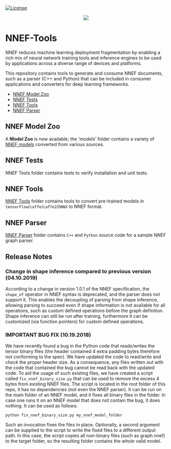 [![License](https://img.shields.io/badge/License-Apache%202.0-blue.svg)](https://opensource.org/licenses/Apache-2.0)<p align="center"><img src="https://www.khronos.org/assets/uploads/ceimg/made/assets/uploads/apis/NNEF_500px_Apr17_165_75.png" /></p>

# NNEF-Tools

NNEF reduces machine learning deployment fragmentation by enabling a rich mix of neural network training tools and inference engines to be used by applications across a diverse range of devices and platforms.

This repository contains tools to generate and consume NNEF documents, such as a parser (C++ and Python) that can be included in consumer applications and converters for deep learning frameworks.

* [NNEF Model Zoo](models#nnef-model-zoo)
* [NNEF Tests](#nnef-tests)
* [NNEF Tools](nnef_tools#nnef-tools)
* [NNEF Parser](parser#nnef-parser-project)

## NNEF Model Zoo
A **Model Zoo** is now available; the 'models' folder contains a variety of [NNEF models](models#nnef-model-zoo) converted from various sources.

## NNEF Tests
NNEF Tests folder contains tests to verify installation and unit tests.

## NNEF Tools
[NNEF Tools](nnef_tools#nnef-tools) folder contains tools to convert pre-trained models in `tensorFlow`/`caffe`/`caffe2`/`ONNX` to NNEF format.

## NNEF Parser
[NNEF Parser](parser#nnef-parser-project) folder contains `C++` and `Python` source code for a sample NNEF graph parser.

## Release Notes
### Change in shape inference compared to previous version (04.10.2019)

According to a change in version 1.0.1 of the NNEF specification, the `shape_of` operator in NNEF syntax is deprecated, and the parser does not support it. This enables the decoupling of parsing from shape inference, allowing parsing to succeed even if shape information is not available for all operations, such as custom defined operations before the graph definition. Shape inference can still be run after training, furthermore it can be customized (via function pointers) for custom defined operations.

### IMPORTANT BUG FIX (10.19.2018)

We have recently found a bug in the Python code that reads/writes the tensor binary files (the header contained 4 extra padding bytes therefore not conforming to the spec). We have updated the code to read/write and _check_ the proper header size. As a consequence, any files written out with the code that contained the bug cannot be read back with the updated code. To aid the usage of such existing files, we have created a script called `fix_nnef_binary_size.py` that can be used to remove the excess 4 bytes from existing NNEF files. The script is located in the root folder of this repo, it has no dependencies (not even the NNEF parser). It can be run on the main folder of an NNEF model, and it fixes all binary files in the folder. In case one runs it on an NNEF model that does not contain the bug, it does nothing. It can be used as follows:
```
python fix_nnef_binary_size.py my_nnef_model_folder
```
Such an invocation fixes the files in place. Optionally, a second argument can be supplied to the script to write the fixed files to a different output path. In this case, the script copies all non-binary files (such as graph.nnef) to the target folder, so the resulting folder contains the whole valid model.
